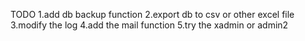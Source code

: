 TODO
1.add db backup function
2.export db to csv or other excel file
3.modify the log
4.add the mail function
5.try the xadmin or admin2 
